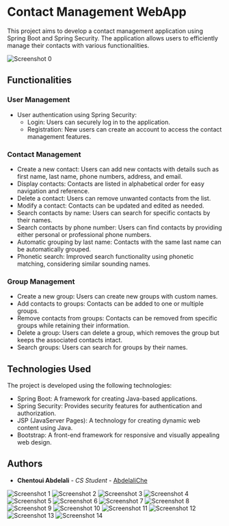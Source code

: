 # Contact Management WebApp

This project aims to develop a contact management application using Spring Boot and Spring Security. The application allows users to efficiently manage their contacts with various functionalities.

![Screenshot 0](https://github.com/AbdelaliChe/Contact-Management-Spring-Boot-WebApp/screenShots/t-Contacts3.png)

## Functionalities

### User Management

- User authentication using Spring Security:
  - Login: Users can securely log in to the application.
  - Registration: New users can create an account to access the contact management features.

### Contact Management

- Create a new contact: Users can add new contacts with details such as first name, last name, phone numbers, address, and email.
- Display contacts: Contacts are listed in alphabetical order for easy navigation and reference.
- Delete a contact: Users can remove unwanted contacts from the list.
- Modify a contact: Contacts can be updated and edited as needed.
- Search contacts by name: Users can search for specific contacts by their names.
- Search contacts by phone number: Users can find contacts by providing either personal or professional phone numbers.
- Automatic grouping by last name: Contacts with the same last name can be automatically grouped.
- Phonetic search: Improved search functionality using phonetic matching, considering similar sounding names.

### Group Management

- Create a new group: Users can create new groups with custom names.
- Add contacts to groups: Contacts can be added to one or multiple groups.
- Remove contacts from groups: Contacts can be removed from specific groups while retaining their information.
- Delete a group: Users can delete a group, which removes the group but keeps the associated contacts intact.
- Search groups: Users can search for groups by their names.

## Technologies Used

The project is developed using the following technologies:

- Spring Boot: A framework for creating Java-based applications.
- Spring Security: Provides security features for authentication and authorization.
- JSP (JavaServer Pages): A technology for creating dynamic web content using Java.
- Bootstrap: A front-end framework for responsive and visually appealing web design.

## Authors

- **Chentoui Abdelali** - _CS Student_ - [AbdelaliChe](https://github.com/AbdelaliChe/)

![Screenshot 1](https://github.com/AbdelaliChe/Contact-Management-Spring-Boot-WebApp/screenShots/t-Contacts1.png)
![Screenshot 2](https://github.com/AbdelaliChe/Contact-Management-Spring-Boot-WebApp/screenShots/t-Contacts2.png)
![Screenshot 3](https://github.com/AbdelaliChe/Contact-Management-Spring-Boot-WebApp/screenShots/t-Contacts3.png)
![Screenshot 4](https://github.com/AbdelaliChe/Contact-Management-Spring-Boot-WebApp/screenShots/t-Contacts4.png)
![Screenshot 5](https://github.com/AbdelaliChe/Contact-Management-Spring-Boot-WebApp/screenShots/t-Contacts5.png)
![Screenshot 6](https://github.com/AbdelaliChe/Contact-Management-Spring-Boot-WebApp/screenShots/t-Contacts6.png)
![Screenshot 7](https://github.com/AbdelaliChe/Contact-Management-Spring-Boot-WebApp/screenShots/t-Contacts7.png)
![Screenshot 8](https://github.com/AbdelaliChe/Contact-Management-Spring-Boot-WebApp/screenShots/t-Contacts8.png)
![Screenshot 9](https://github.com/AbdelaliChe/Contact-Management-Spring-Boot-WebApp/screenShots/t-Contacts9.png)
![Screenshot 10](https://github.com/AbdelaliChe/Contact-Management-Spring-Boot-WebApp/screenShots/t-Contacts10.png)
![Screenshot 11](https://github.com/AbdelaliChe/Contact-Management-Spring-Boot-WebApp/screenShots/t-Contacts11.png)
![Screenshot 12](https://github.com/AbdelaliChe/Contact-Management-Spring-Boot-WebApp/screenShots/t-Contacts12.png)
![Screenshot 13](https://github.com/AbdelaliChe/Contact-Management-Spring-Boot-WebApp/screenShots/t-Contacts13.png)
![Screenshot 14](https://github.com/AbdelaliChe/Contact-Management-Spring-Boot-WebApp/screenShots/t-Contacts14.png)
